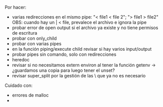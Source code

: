 Por hacer:
- varias redirecciones en el mismo pipe: "< file1 < file 2"; "> file1 > file2"
OBS: cuando hay un | < file, prevalece el archivo e ignora la pipe 
- probar error de open output si el archivo ya existe y no tiene permisos de escritura
- probar con only_child
- probar con varias pipes
- en la función piping/execute child revisar si hay varios input/output
- probar pipes sin comando, solo con redirecciones
- heredoc
- revisar si no necesitamos extern environ al tener la función getenv -> ¿guardamos una copia para luego tener el unset?
- revisar super_split por la gestión de las \ que ya no es necesario


Cuidado con:
- errores de malloc
- 